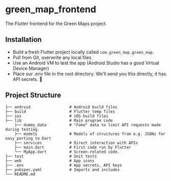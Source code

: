 # green_map_frontend

The Flutter frontend for the Green Maps project.

## Installation

- Build a fresh Flutter project locally called `com.green_map.green_map`.
- Pull from Git, overwrite any local files
- Use an Android VM to test the app (Android Studio has a good Virtual Device Manager)
- Place our .env file in the root directory. We'll send you this directly, it has API secrets. :eyes:

## Project Structure
```
├── android                 # Android build files
├── build                   # Flutter temp files
├── ios                     # iOS build files
├── lib                     # Main program code
    ├── dummy_data          # "Fake" data to limit API requests made during testing.
    ├── models              # Models of structures from e.g. JSONs for easy porting to Dart
    ├── services            # Direct interaction with APIs
    ├── main.dart           # First code run by Flutter
    └── MyApp.dart          # Screen-related code.
├── test                    # Unit tests
├── web                     # App icons
├── .env                    # App secrets, API keys
├── pubspec.yaml            # Imports and includes
└── README.md

```